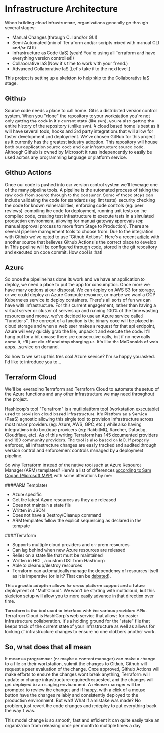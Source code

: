 # Infrastructure Architecture

When building cloud infrastructure, organizations generally go through several stages:

* Manual Changes (through CLI and/or GUI)
* Semi-Automated (mix of Terraform and/or scripts mixed with manual CLI and/or GUI)
* Infrastructure as Code (IaS) (yeah!  You're using all Terraform and have everything version controlled!)
* Collaborative IaS (Now it's time to work with your friend.)
* Advanced Collaborative IaS (Let's take it to the next level.)

This project is setting up a skeleton to help skip to the Collaborative IaS stage.

## Github

Source code needs a place to call home. Git is a distributed version control system. When you "clone" the repository to your workstation you're not only getting the code in it's current state (like svn), you're also getting the entire history of the repository (unlike svn). A cloud based home is best as it will have several tools, hooks and 3rd party integrations that will allow for faster development and deployment.  We've chosen GitHub for this project as it currently has the greatest industry adoption. This repository will house both our application source code and our infrastructure source code.  Although Github is owned by Microsoft it runs independently to easily be used across any programming language or platform service.

## Github Actions

Once our code is pushed into our version control system we'll leverage one of the many pipeline tools.  A pipeline is the automated process of taking the raw code from source through to the consumer. Some of these steps can include validating the code for standards (eg: lint tests), security checking the code for known vulnerabilities, enforcing code controls (eg: peer reviews), compiling the code for deployment, running unit tests on the compiled code, creating test infrastructure to execute tests in a simulated production environment, allowing for manual gateway approvals (eg: manual approval process to move from Stage to Production). There are several pipeline management tools to choose from. Due to the integration with Github we've opted to use "Github Actions".  Here's a recent [article](https://www.cbtnuggets.com/blog/certifications/microsoft/how-to-move-from-azure-devops-to-github-actions) with another source that believes Github Actions is the correct place to develop in   This pipeline will be configured through code, stored in the git repository and executed on code commit. How cool is that!

## Azure

So once the pipeline has done its work and we have an application to deploy, we need a place to put the app for consumption. Once more we have many options at our disposal. We can deploy on AWS S3 for storage, or we could deploy an Azure Compute resource, or maybe we want a GCP Kubernetes service to deploy containers. There's all sorts of fun we can have with infrastructure.  For this current engagement, rather than having a virtual server or cluster of servers up and running 100% of the time wasting resources and money, we've decided to use an Azure service called "functions". The concept of a function is the binary code will be placed in cloud storage and when a web user makes a request for that api endpoint, Azure will very quickly grab the file, unpack it and execute the code.  It'll hang out for a bit uncase there are consecutive calls, but if no new calls come it, it'll just die off and stop charging us. It's like the McDonalds of web apps...service on demand.

So how to we set up this tres cool Azure service? I'm so happy you asked.  I'd like to introduce you to...

## Terraform Cloud

We'll be leveraging Terraform and Terraform Cloud to automate the setup of the Azure functions and any other infrastructure we may need throughout the project.

Hashicorp's tool "Terrafrom" is a mutliplatform tool (workstation executable) used to provision cloud based infrastructure. It's Platform as a Service (PaaS) agnostic allowing this single tool to provision infrastructure across most major providers (eg: Azure, AWS, GPC, etc.) while also having integrations into boutique providers (eg: RabbitMQ, Rancher, Datadog, Cloudflare, etc). As of this writing Terraform has 145 documented providers and 189 community providers. The tool is also based on IaC. If properly enforced, all infrastructure changes are easily tracked and audited through version control and enforcement controls managed by a deployment pipeline.

So why Terraform instead of the native tool such at Azure Resource Manager (ARM) templates?  Here's a list of differences [according to Sam Cogan (Microsoft MVP)](https://docs.microsoft.com/en-us/answers/questions/59990/arm-templates-vs-terraform-in-azure.html) with some alterations by me:

####ARM Templates

* Azure specific
* Get the latest Azure resources as they are released
* Does not maintain a state file
* Written in JSON
* Does not have a Destroy/Cleanup command
* ARM templates follow the explicit sequencing as declared in the template

####Terraform

* Supports multiple cloud providers and on-prem resources
* Can lag behind when new Azure resources are released
* Relies on a state file that must be maintained
* Written in HCL, a custom DSL from Hashicorp
* Able to cleanup/destroy resources
* Terraform can automatically manage the dependency of resources itself as it is imperative (or is it?  That can be [debated](https://aws-blog.de/2020/02/the-declarative-vs-imperative-infrastructure-as-code-discussion-is-flawed.html)).

This agnostic adoption allows for cross platform support and a future deployment of "MultiCloud".  We won't be starting with multicloud, but this skeleton setup will allow you to more easily advance in that direction over time.

Terraform is the tool used to interface with the various providers APIs. Terrafrom Cloud is HashiCorp's web service that allows for easier infrastructure collaboration. It's a holding ground for the "state" file that keeps track of the current state of your infrastructure as well as allows for locking of infrastructure changes to ensure no one clobbers another work.

## So, what does that all mean

It means a programmer (or maybe a content manager) can make a change to a file on their workstation, submit the changes to Github, Github will request a peer evaluation of the change.  Once approved, Github Actions will make efforts to ensure the changes wont break anything, Terraform will update or change infrastructure required/requested, and the changes will get deployed to an staging environment. A release manager will be prompted to review the changes and if happy, with a click of a mouse button have the changes reliably and consistently deployed to the production environment.  But wait!  What if a mistake was made?  No problem, just revert the code changes and redeploy to put everything back the way it was.

This model change is so smooth, fast and efficient it can quite easily take an organization from releasing once per month to multiple times a day.

